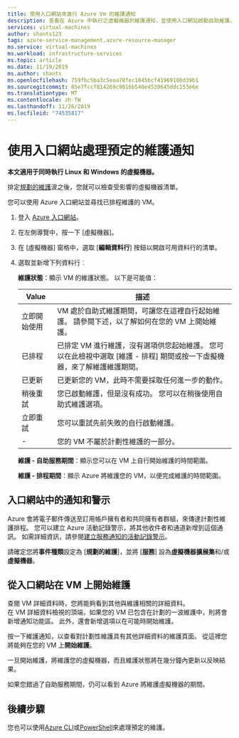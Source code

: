 ```yaml
---
title: 使用入口網站來進行 Azure Vm 的維護通知
description: 查看在 Azure 中執行之虛擬機器的維護通知，並使用入口網站啟動自助維護。
services: virtual-machines
author: shants123
tags: azure-service-management,azure-resource-manager
ms.service: virtual-machines
ms.workload: infrastructure-services
ms.topic: article
ms.date: 11/19/2019
ms.author: shants
ms.openlocfilehash: 759fbc5ba3c5eaa78fec1045bcf41969108d39b1
ms.sourcegitcommit: 85e7fccf814269c9816b540e4539645ddc153e6e
ms.translationtype: MT
ms.contentlocale: zh-TW
ms.lasthandoff: 11/26/2019
ms.locfileid: "74535817"
---
```

# <a name="handling-planned-maintenance-notifications-using-the-portal"></a>使用入口網站處理預定的維護通知

**本文適用于同時執行 Linux 和 Windows 的虛擬機器。**

排定[規劃的維護](maintenance-notifications.md)波之後，您就可以檢查受影響的虛擬機器清單。 

您可以使用 Azure 入口網站並尋找已排程維護的 VM。

1. 登入 [Azure 入口網站](https://portal.azure.com)。

2. 在左側導覽中，按一下 [虛擬機器]。

3. 在 [虛擬機器] 窗格中，選取 [**編輯資料行**] 按鈕以開啟可用資料行的清單。

4. 選取並新增下列資料行︰

   **維護狀態**：顯示 VM 的維護狀態。 以下是可能值：
      
      | Value | 描述 |
      |-------|-------------|
      | 立即開始使用 | VM 處於自助式維護期間，可讓您在這裡自行起始維護。 請參閱下述，以了解如何在您的 VM 上開始維護。 | 
      | 已排程 | 已排定 VM 進行維護，沒有選項供您起始維護。 您可以在此檢視中選取 [維護 - 排程] 期間或按一下虛擬機器，來了解維護維護期間。 | 
      | 已更新 | 已更新您的 VM，此時不需要採取任何進一步的動作。 | 
      | 稍後重試 | 您已啟動維護，但是沒有成功。 您可以在稍後使用自助式維護選項。 | 
      | 立即重試 | 您可以重試先前失敗的自行啟動維護。 | 
      | - | 您的 VM 不屬於計劃性維護的一部分。 |
      

   **維護 - 自助服務期間**：顯示您可以在 VM 上自行開始維護的時間範圍。
   
   **維護 - 排程期間**：顯示 Azure 將維護您的 VM，以便完成維護的時間範圍。 



## <a name="notification-and-alerts-in-the-portal"></a>入口網站中的通知和警示

Azure 會將電子郵件傳送至訂用帳戶擁有者和共同擁有者群組，來傳達計劃性維護排程。 您可以建立 Azure 活動記錄警示，將其他收件者和通道新增到這個通訊。 如需詳細資訊，請參閱[建立服務通知的活動記錄警示](../azure-monitor/platform/alerts-activity-log-service-notifications.md)。

請確定您將**事件種類**設定為 [**規劃的維護**]，並將 [**服務**] 設為**虛擬機器擴展集**和/或**虛擬機器**。

## <a name="start-maintenance-on-your-vm-from-the-portal"></a>從入口網站在 VM 上開始維護

查閱 VM 詳細資料時，您將能夠看到其他與維護相關的詳細資料。  
在 VM 詳細資料檢視的頂端，如果您的 VM 已包含在計劃的一波維護中，則將會新增通知功能區。 此外，還會新增選項以在可能時開始維護。 


按一下維護通知，以查看對計劃性維護具有其他詳細資料的維護頁面。 從這裡您將能夠在您的 VM 上**開始維護**。

一旦開始維護，將維護您的虛擬機器，而且維護狀態將在幾分鐘內更新以反映結果。

如果您錯過了自助服務期間，仍可以看到 Azure 將維護虛擬機器的期間。 


## <a name="next-steps"></a>後續步驟

您也可以使用[Azure CLI](maintenance-notifications-cli.md)或[PowerShell](maintenance-notifications-powershell.md)來處理預定的維護。